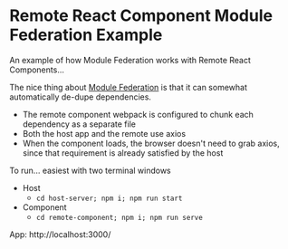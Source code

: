 # Remote React Component Module Federation Example
An example of how Module Federation works with Remote React Components...

The nice thing about [Module Federation](https://module-federation.io/) is that it can somewhat automatically de-dupe dependencies.
* The remote component webpack is configured to chunk each dependency as a separate file
* Both the host app and the remote use axios
* When the component loads, the browser doesn't need to grab axios, since that requirement is already satisfied by the host


To run... easiest with two terminal windows

* Host
  * `cd host-server; npm i; npm run start`
* Component
  * `cd remote-component; npm i; npm run serve`
    
App: http://localhost:3000/
